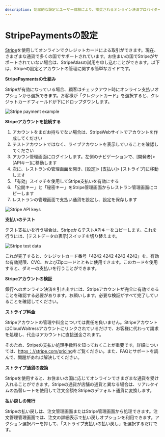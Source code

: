 ```yaml
---
description: 効率的な設定とユーザー体験により、推奨されるオンライン決済プロバイダーであるStripeのセットアップ方法を学びます。
---
```


# StripePaymentsの設定

[Stripe](https://stripe.com/)を使用してオンラインでクレジットカードによる取引ができます。現在、さまざまな通貨で多くの国でサポートされています。お住まいの国でStripeがサポートされていない場合は、StripeAtlasの試用を申し込むことができます。以下は、Stripeの設定とアカウントの管理に関する簡単なガイドです。

**StripePaymentsの仕組み**

Stripeが有効になっている場合、顧客はチェックアウト時にオンライン支払いオプションから選択できます。お客様が「クレジットカード」を選択すると、クレジットカードフィールドが下にドロップダウンします。

![Stripe payment example](https://storage.crisp.chat/users/helpdesk/website/e903fdb8557a9800/image_16wk7ks.png)

**Stripeアカウントを接続する**

1. アカウントをまだお持ちでない場合は、StripeWebサイトでアカウントを作成してください
2. テストアカウントではなく、ライブアカウントを表示していることを確認してください 
3. アカウン管理画面にログインします。左側のナビゲーションで、\[開発者\]&gt; \[APIキー\]に移動します
4. 次に、レストランの管理画面を開き、\[設定\]&gt; \[支払い\]&gt; \[ストライプ\]に移動します
5. 「有効」スイッチを使用してStripe支払いを有効にする
6. 「公開キー」と「秘密キー」をStripe管理画面からレストラン管理画面にコピーします
7. レストランの管理画面で支払い通貨を設定し、設定を保存します 

![Stripe API keys](https://storage.crisp.chat/users/helpdesk/website/e903fdb8557a9800/image_4cpfy8.png)

**支払いのテスト**

テスト支払いを行う場合は、StripeからテストAPIキーをコピーします。これを行うには、\[テストデータの表示\]スイッチを切り替えます。

![Stripe test data](https://storage.crisp.chat/users/helpdesk/website/e903fdb8557a9800/image_1bjx53a.png)

これが完了すると、クレジットカード番号「4242 4242 4242 4242」を、有効な有効期限、CVC、およびZipコードとともに使用できます。このカードを使用すると、ダミーの支払いを行うことができます。

**Stripeアカウントの検証**

銀行へのオンライン決済を引き出すには、Stripeアカウントが完全に有効であることを確認する必要があります。お願いします。必要な検証がすべて完了していることを確認してください。

**ストライプ料金**

Stripeアカウントの管理や料金については責任を負いません。StripeアカウントはCloudWaitressアカウントにリンクされているだけで、お客様に代わって請求を処理し、代金はアカウントに直接送金されます。

そのため、Stripeの支払い処理手数料を知っておくことが重要です。詳細については、[https：//stripe.com/pricing](https://stripe.com/jp/pricing)をご覧ください。また、FAQとサポートを読んで、問題があれば解決してください。  


**ストライプ通貨の変換**

Stripeを使用すると、お住まいの国に応じてオンラインでさまざまな通貨を受け入れることができます。Stripeの通貨が店舗の通貨と異なる場合は、リアルタイムの為替レートを使用して注文金額をStripeのデフォルト通貨に変換します。

**払い戻しの発行**

Stripeの払い戻しは、注文管理画面またはStripe管理画面から処理できます。注文管理管理画面では、注文の詳細表示で払い戻しオプションを利用できます。アクション選択バーを押して、「ストライプ支払いの払い戻し」を選択するだけです。

